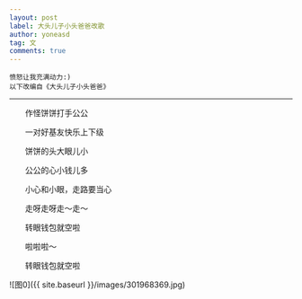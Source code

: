 ```yaml
---
layout: post
label: 大头儿子小头爸爸改歌
author: yoneasd
tag: 文
comments: true
---
```

    
    愤怒让我充满动力:)
    以下改编自《大头儿子小头爸爸》

---

　　作怪饼饼打手公公

　　一对好基友快乐上下级

　　饼饼的头大眼儿小

　　公公的心小钱儿多

　　小心和小眼，走路要当心

　　走呀走呀走～走～

　　转眼钱包就空啦

　　啦啦啦～

　　转眼钱包就空啦 

![图0]({{ site.baseurl }}/images/301968369.jpg)